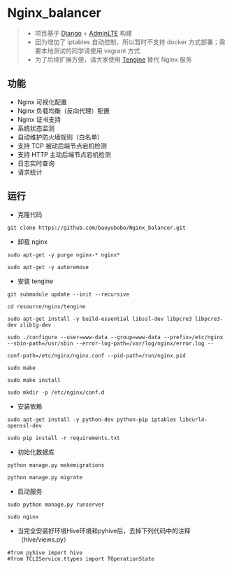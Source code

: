 # Nginx_balancer



> * 项目基于 [Django](https://www.djangoproject.com/) + [AdminLTE](https://www.almsaeedstudio.com/) 构建
> * 因为增加了 iptables 自动控制，所以暂时不支持 docker 方式部署；需要本地测试的同学请使用 vagrant 方式
> * 为了后续扩展方便，请大家使用 [Tengine](http://tengine.taobao.org/) 替代 Nginx 服务



## 功能
* Nginx 可视化配置
* Nginx 负载均衡（反向代理）配置
* Nginx 证书支持
* 系统状态监测
* 自动维护防火墙规则（白名单）
* 支持 TCP 被动后端节点宕机检测
* 支持 HTTP 主动后端节点宕机检测
* 日志实时查询
* 请求统计

## 运行
* 克隆代码
``` 
git clone https://github.com/baoyubobo/Nginx_balancer.git
```
* 卸载 nginx
```
sudo apt-get -y purge nginx-* nginx*

sudo apt-get -y autoremove
```
* 安装 tengine
```
git submodule update --init --recursive

cd resource/nginx/tengine

sudo apt-get install -y build-essential libssl-dev libpcre3 libpcre3-dev zlib1g-dev

sudo ./configure --user=www-data --group=www-data --prefix=/etc/nginx --sbin-path=/usr/sbin --error-log-path=/var/log/nginx/error.log --

conf-path=/etc/nginx/nginx.conf --pid-path=/run/nginx.pid

sudo make

sudo make install

sudo mkdir -p /etc/nginx/conf.d
```

* 安装依赖
```
sudo apt-get install -y python-dev python-pip iptables libcurl4-openssl-dev

sudo pip install -r requirements.txt  
```
* 初始化数据库
```
python manage.py makemigrations  

python manage.py migrate  
```
* 启动服务
```
sudo python manage.py runserver 

sudo nginx
```

* 当完全安装好环境Hive环境和pyhive后，去掉下列代码中的注释（hive/views.py）
```
#from pyhive import hive
#from TCLIService.ttypes import TOperationState
```





